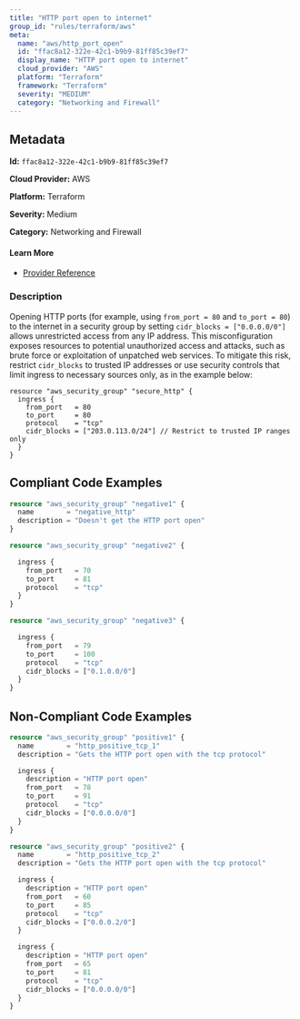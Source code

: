 ```yaml
---
title: "HTTP port open to internet"
group_id: "rules/terraform/aws"
meta:
  name: "aws/http_port_open"
  id: "ffac8a12-322e-42c1-b9b9-81ff85c39ef7"
  display_name: "HTTP port open to internet"
  cloud_provider: "AWS"
  platform: "Terraform"
  framework: "Terraform"
  severity: "MEDIUM"
  category: "Networking and Firewall"
---
```

## Metadata

**Id:** `ffac8a12-322e-42c1-b9b9-81ff85c39ef7`

**Cloud Provider:** AWS

**Platform:** Terraform

**Severity:** Medium

**Category:** Networking and Firewall

#### Learn More

 - [Provider Reference](https://registry.terraform.io/providers/hashicorp/aws/latest/docs/resources/security_group)

### Description

 Opening HTTP ports (for example, using `from_port = 80` and `to_port = 80`) to the internet in a security group by setting `cidr_blocks = ["0.0.0.0/0"]` allows unrestricted access from any IP address. This misconfiguration exposes resources to potential unauthorized access and attacks, such as brute force or exploitation of unpatched web services. To mitigate this risk, restrict `cidr_blocks` to trusted IP addresses or use security controls that limit ingress to necessary sources only, as in the example below:

```
resource "aws_security_group" "secure_http" {
  ingress {
    from_port   = 80
    to_port     = 80
    protocol    = "tcp"
    cidr_blocks = ["203.0.113.0/24"] // Restrict to trusted IP ranges only
  }
}
```


## Compliant Code Examples
```terraform
resource "aws_security_group" "negative1" {
  name        = "negative_http"
  description = "Doesn't get the HTTP port open"
}

resource "aws_security_group" "negative2" {

  ingress {
    from_port   = 70
    to_port     = 81
    protocol    = "tcp"
  }
}

resource "aws_security_group" "negative3" {

  ingress {
    from_port   = 79
    to_port     = 100
    protocol    = "tcp"
    cidr_blocks = ["0.1.0.0/0"]
  }
}

```
## Non-Compliant Code Examples
```terraform
resource "aws_security_group" "positive1" {
  name        = "http_positive_tcp_1"
  description = "Gets the HTTP port open with the tcp protocol"

  ingress {
    description = "HTTP port open"
    from_port   = 78
    to_port     = 91
    protocol    = "tcp"
    cidr_blocks = ["0.0.0.0/0"]
  }
}

resource "aws_security_group" "positive2" {
  name        = "http_positive_tcp_2"
  description = "Gets the HTTP port open with the tcp protocol"

  ingress {
    description = "HTTP port open"
    from_port   = 60
    to_port     = 85
    protocol    = "tcp"
    cidr_blocks = ["0.0.0.2/0"]
  }

  ingress {
    description = "HTTP port open"
    from_port   = 65
    to_port     = 81
    protocol    = "tcp"
    cidr_blocks = ["0.0.0.0/0"]
  }
}

```